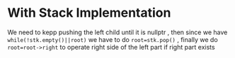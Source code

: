 # With Stack Implementation
  We need to kepp pushing the left child until it is nullptr , then since we have ```while(!stk.empty()||root)``` we have to do ```root=stk.pop()``` , finally we do ```root=root->right``` to operate right side of the left part if right part exists
